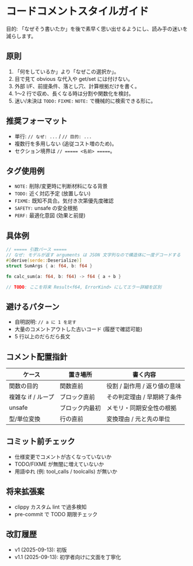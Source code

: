# コードコメントスタイルガイド

目的: 「なぜそう書いたか」を後で素早く思い出せるようにし、読み手の迷いを減らします。

## 原則

1. 「何をしているか」より「なぜこの選択か」。
2. 目で見て obvious な代入や get/set には付けない。
3. 外部 I/F、前提条件、落とし穴、計算根拠だけを書く。
4. 1〜2 行で収め、長くなる時は分割や関数化を検討。
5. 迷い/未決は `TODO:` `FIXME:` `NOTE:` で機械的に検索できる形に。

## 推奨フォーマット

- 単行: `// なぜ: ...` / `// 目的: ...`
- 複数行を多用しない (追従コスト増のため)。
- セクション境界は `// ===== <名前> =====`。

## タグ使用例

- `NOTE:` 削除/変更時に判断材料になる背景
- `TODO:` 近く対応予定 (放置しない)
- `FIXME:` 既知不具合。気付き次第優先度確認
- `SAFETY:` unsafe の安全根拠
- `PERF:` 最適化意図 (効果と前提)

## 具体例

```rust
// ===== 引数パース =====
// なぜ: モデルが返す arguments は JSON 文字列なので構造体に一度デコードする
#[derive(serde::Deserialize)]
struct SumArgs { a: f64, b: f64 }

fn calc_sum(a: f64, b: f64) -> f64 { a + b }

// TODO: ここを将来 Result<f64, ErrorKind> にしてエラー詳細を区別
```

## 避けるパターン

- 自明説明: `// a に 1 を足す`
- 大量のコメントアウトした古いコード (履歴で確認可能)
- 5 行以上のだらだら長文

## コメント配置指針

| ケース             | 置き場所       | 書く内容                     |
| ------------------ | -------------- | ---------------------------- |
| 関数の目的         | 関数直前       | 役割 / 副作用 / 返り値の意味 |
| 複雑な if / ループ | ブロック直前   | その判定理由 / 早期終了条件  |
| unsafe             | ブロック内最初 | メモリ・同期安全性の根拠     |
| 型/単位変換        | 行の直前       | 変換理由 / 元と先の単位      |

## コミット前チェック

- 仕様変更でコメントが古くなっていないか
- TODO/FIXME が無闇に増えていないか
- 用語ゆれ (例: tool_calls / toolcalls) が無いか

## 将来拡張案

- clippy カスタム lint で過多検知
- pre-commit で TODO 期限チェック

## 改訂履歴

- v1 (2025-09-13): 初版
- v1.1 (2025-09-13): 初学者向けに文面を丁寧化
